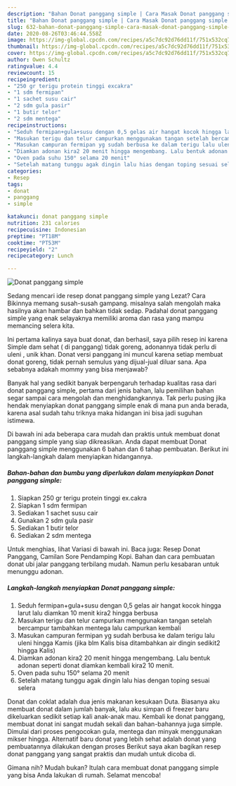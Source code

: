 ```yaml
---
description: "Bahan Donat panggang simple | Cara Masak Donat panggang simple Yang Sedap"
title: "Bahan Donat panggang simple | Cara Masak Donat panggang simple Yang Sedap"
slug: 632-bahan-donat-panggang-simple-cara-masak-donat-panggang-simple-yang-sedap
date: 2020-08-26T03:46:44.558Z
image: https://img-global.cpcdn.com/recipes/a5c7dc92d76dd11f/751x532cq70/donat-panggang-simple-foto-resep-utama.jpg
thumbnail: https://img-global.cpcdn.com/recipes/a5c7dc92d76dd11f/751x532cq70/donat-panggang-simple-foto-resep-utama.jpg
cover: https://img-global.cpcdn.com/recipes/a5c7dc92d76dd11f/751x532cq70/donat-panggang-simple-foto-resep-utama.jpg
author: Owen Schultz
ratingvalue: 4.4
reviewcount: 15
recipeingredient:
- "250 gr terigu protein tinggi excakra"
- "1 sdm fermipan"
- "1 sachet susu cair"
- "2 sdm gula pasir"
- "1 butir telor"
- "2 sdm mentega"
recipeinstructions:
- "Seduh fermipan+gula+susu dengan 0,5 gelas air hangat kocok hingga larut lalu diamkan 10 menit kira2 hingga berbusa"
- "Masukan terigu dan telur campurkan menggunakan tangan setelah bercampur tambahkan mentega lalu campurkan kembali"
- "Masukan campuran fermipan yg sudah berbusa ke dalam terigu lalu uleni hingga Kamis (jika blm Kalis bisa ditambahkan air dingin sedikit2 hingga Kalis)"
- "Diamkan adonan kira2 20 menit hingga mengembang. Lalu bentuk adonan seperti donat diamkan kembali kira2 10 menit."
- "Oven pada suhu 150° selama 20 menit"
- "Setelah matang tunggu agak dingin lalu hias dengan toping sesuai selera"
categories:
- Resep
tags:
- donat
- panggang
- simple

katakunci: donat panggang simple 
nutrition: 231 calories
recipecuisine: Indonesian
preptime: "PT18M"
cooktime: "PT53M"
recipeyield: "2"
recipecategory: Lunch

---
```



![Donat panggang simple](https://img-global.cpcdn.com/recipes/a5c7dc92d76dd11f/751x532cq70/donat-panggang-simple-foto-resep-utama.jpg)

Sedang mencari ide resep donat panggang simple yang Lezat? Cara Bikinnya memang susah-susah gampang. misalnya salah mengolah maka hasilnya akan hambar dan bahkan tidak sedap. Padahal donat panggang simple yang enak selayaknya memiliki aroma dan rasa yang mampu memancing selera kita.

Ini pertama kalinya saya buat donat, dan berhasil, saya pilih resep ini karena Simple dam sehat ( di panggang) tidak goreng, adonannya tidak perlu di uleni , unik khan. Donat versi panggang ini muncul karena setiap membuat donat goreng, tidak pernah semulus yang dijual-jual diluar sana. Apa sebabnya adakah mommy yang bisa menjawab?

Banyak hal yang sedikit banyak berpengaruh terhadap kualitas rasa dari donat panggang simple, pertama dari jenis bahan, lalu pemilihan bahan segar sampai cara mengolah dan menghidangkannya. Tak perlu pusing jika hendak menyiapkan donat panggang simple enak di mana pun anda berada, karena asal sudah tahu triknya maka hidangan ini bisa jadi suguhan istimewa.


Di bawah ini ada beberapa cara mudah dan praktis untuk membuat donat panggang simple yang siap dikreasikan. Anda dapat membuat Donat panggang simple menggunakan 6 bahan dan 6 tahap pembuatan. Berikut ini langkah-langkah dalam menyiapkan hidangannya.

<!--inarticleads1-->

##### Bahan-bahan dan bumbu yang diperlukan dalam menyiapkan Donat panggang simple:

1. Siapkan 250 gr terigu protein tinggi ex.cakra
1. Siapkan 1 sdm fermipan
1. Sediakan 1 sachet susu cair
1. Gunakan 2 sdm gula pasir
1. Sediakan 1 butir telor
1. Sediakan 2 sdm mentega


Untuk menghias, lihat Variasi di bawah ini. Baca juga: Resep Donat Panggang, Camilan Sore Pendamping Kopi. Bahan dan cara pembuatan donat ubi jalar panggang terbilang mudah. Namun perlu kesabaran untuk menunggu adonan. 

<!--inarticleads2-->

##### Langkah-langkah menyiapkan Donat panggang simple:

1. Seduh fermipan+gula+susu dengan 0,5 gelas air hangat kocok hingga larut lalu diamkan 10 menit kira2 hingga berbusa
1. Masukan terigu dan telur campurkan menggunakan tangan setelah bercampur tambahkan mentega lalu campurkan kembali
1. Masukan campuran fermipan yg sudah berbusa ke dalam terigu lalu uleni hingga Kamis (jika blm Kalis bisa ditambahkan air dingin sedikit2 hingga Kalis)
1. Diamkan adonan kira2 20 menit hingga mengembang. Lalu bentuk adonan seperti donat diamkan kembali kira2 10 menit.
1. Oven pada suhu 150° selama 20 menit
1. Setelah matang tunggu agak dingin lalu hias dengan toping sesuai selera


Donat dan coklat adalah dua jenis makanan kesukaan Duta. Biasanya aku membuat donat dalam jumlah banyak, lalu aku simpan di freezer baru dikeluarkan sedikit setiap kali anak-anak mau. Kembali ke donat panggang, membuat donat ini sangat mudah sekali dan bahan-bahannya juga simple. Dimulai dari proses pengocokan gula, mentega dan minyak menggunakan mikser hingga. Alternatif baru donat yang lebih sehat adalah donat yang pembuatannya dilakukan dengan proses Berikut saya akan bagikan resep donat panggang yang sangat praktis dan mudah untuk dicoba di. 

Gimana nih? Mudah bukan? Itulah cara membuat donat panggang simple yang bisa Anda lakukan di rumah. Selamat mencoba!

